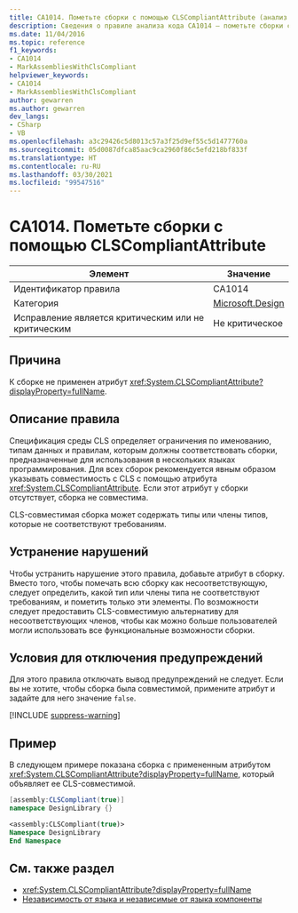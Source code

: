 ```yaml
---
title: CA1014. Пометьте сборки с помощью CLSCompliantAttribute (анализ кода)
description: Сведения о правиле анализа кода CA1014 — пометьте сборки с помощью CLSCompliantAttribute
ms.date: 11/04/2016
ms.topic: reference
f1_keywords:
- CA1014
- MarkAssembliesWithClsCompliant
helpviewer_keywords:
- CA1014
- MarkAssembliesWithClsCompliant
author: gewarren
ms.author: gewarren
dev_langs:
- CSharp
- VB
ms.openlocfilehash: a3c29426c5d8013c57a3f25d9ef55c5d1477760a
ms.sourcegitcommit: 05d0087dfca85aac9ca2960f86c5efd218bf833f
ms.translationtype: HT
ms.contentlocale: ru-RU
ms.lasthandoff: 03/30/2021
ms.locfileid: "99547516"
---
```

# <a name="ca1014-mark-assemblies-with-clscompliantattribute"></a>CA1014. Пометьте сборки с помощью CLSCompliantAttribute

| Элемент                                     | Значение            |
|------------------------------------------|------------------|
| Идентификатор правила                                   | CA1014           |
| Категория                                 | [Microsoft.Design](design-warnings.md) |
| Исправление является критическим или не критическим | Не критическое     |

## <a name="cause"></a>Причина

К сборке не применен атрибут <xref:System.CLSCompliantAttribute?displayProperty=fullName>.

## <a name="rule-description"></a>Описание правила

Спецификация среды CLS определяет ограничения по именованию, типам данных и правилам, которым должны соответствовать сборки, предназначенные для использования в нескольких языках программирования. Для всех сборок рекомендуется явным образом указывать совместимость с CLS с помощью атрибута <xref:System.CLSCompliantAttribute>. Если этот атрибут у сборки отсутствует, сборка не совместима.

CLS-совместимая сборка может содержать типы или члены типов, которые не соответствуют требованиям.

## <a name="how-to-fix-violations"></a>Устранение нарушений

Чтобы устранить нарушение этого правила, добавьте атрибут в сборку. Вместо того, чтобы помечать всю сборку как несоответствующую, следует определить, какой тип или члены типа не соответствуют требованиям, и пометить только эти элементы. По возможности следует предоставить CLS-совместимую альтернативу для несоответствующих членов, чтобы как можно больше пользователей могли использовать все функциональные возможности сборки.

## <a name="when-to-suppress-warnings"></a>Условия для отключения предупреждений

Для этого правила отключать вывод предупреждений не следует. Если вы не хотите, чтобы сборка была совместимой, примените атрибут и задайте для него значение `false`.

[!INCLUDE [suppress-warning](../../../../includes/code-analysis/suppress-warning.md)]

## <a name="example"></a>Пример

В следующем примере показана сборка с примененным атрибутом <xref:System.CLSCompliantAttribute?displayProperty=fullName>, который объявляет ее CLS-совместимой.

```csharp
[assembly:CLSCompliant(true)]
namespace DesignLibrary {}
```

```vb
<assembly:CLSCompliant(true)>
Namespace DesignLibrary
End Namespace
```

## <a name="see-also"></a>См. также раздел

- <xref:System.CLSCompliantAttribute?displayProperty=fullName>
- [Независимость от языка и независимые от языка компоненты](../../../standard/language-independence-and-language-independent-components.md)
